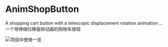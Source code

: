 # AnimShopButton
A shopping cart button with a telescopic displacement rotation animation ...一个带伸缩位移旋转动画的购物车按钮


![项目中使用一览](https://github.com/mcxtzhang/AnimShopButton/blob/master/gif/aly.gif)
